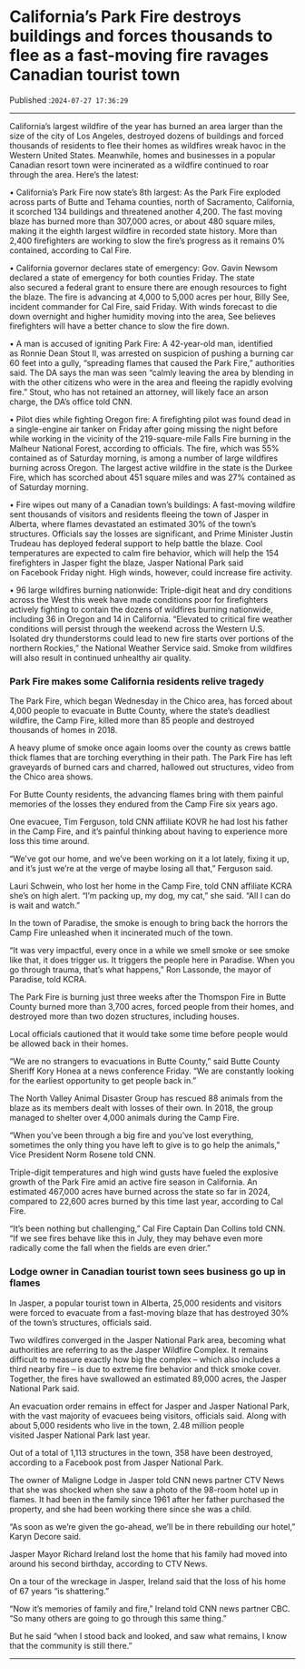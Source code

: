 # California’s Park Fire destroys buildings and forces thousands to flee as a fast-moving fire ravages Canadian tourist town

Published :`2024-07-27 17:36:29`

---

California’s largest wildfire of the year has burned an area larger than the size of the city of Los Angeles, destroyed dozens of buildings and forced thousands of residents to flee their homes as wildfires wreak havoc in the Western United States. Meanwhile, homes and businesses in a popular Canadian resort town were incinerated as a wildfire continued to roar through the area. Here’s the latest:

• California’s Park Fire now state’s 8th largest: As the Park Fire exploded across parts of Butte and Tehama counties, north of Sacramento, California, it scorched 134 buildings and threatened another 4,200. The fast moving blaze has burned more than 307,000 acres, or about 480 square miles, making it the eighth largest wildfire in recorded state history. More than 2,400 firefighters are working to slow the fire’s progress as it remains 0% contained, according to Cal Fire.

• California governor declares state of emergency: Gov. Gavin Newsom declared a state of emergency for both counties Friday. The state also secured a federal grant to ensure there are enough resources to fight the blaze. The fire is advancing at 4,000 to 5,000 acres per hour, Billy See, incident commander for Cal Fire, said Friday. With winds forecast to die down overnight and higher humidity moving into the area, See believes firefighters will have a better chance to slow the fire down.

• A man is accused of igniting Park Fire: A 42-year-old man, identified as Ronnie Dean Stout II, was arrested on suspicion of pushing a burning car 60 feet into a gully, “spreading flames that caused the Park Fire,” authorities said. The DA says the man was seen “calmly leaving the area by blending in with the other citizens who were in the area and fleeing the rapidly evolving fire.” Stout, who has not retained an attorney, will likely face an arson charge, the DA’s office told CNN.

• Pilot dies while fighting Oregon fire: A firefighting pilot was found dead in a single-engine air tanker on Friday after going missing the night before while working in the vicinity of the 219-square-mile Falls Fire burning in the Malheur National Forest, according to officials. The fire, which was 55% contained as of Saturday morning, is among a number of large wildfires burning across Oregon. The largest active wildfire in the state is the Durkee Fire, which has scorched about 451 square miles and was 27% contained as of Saturday morning.

• Fire wipes out many of a Canadian town’s buildings: A fast-moving wildfire sent thousands of visitors and residents fleeing the town of Jasper in Alberta, where flames devastated an estimated 30% of the town’s structures. Officials say the losses are significant, and Prime Minister Justin Trudeau has deployed federal support to help battle the blaze. Cool temperatures are expected to calm fire behavior, which will help the 154 firefighters in Jasper fight the blaze, Jasper National Park said on Facebook Friday night. High winds, however, could increase fire activity.

• 96 large wildfires burning nationwide: Triple-digit heat and dry conditions across the West this week have made conditions poor for firefighters actively fighting to contain the dozens of wildfires burning nationwide, including 36 in Oregon and 14 in California. “Elevated to critical fire weather conditions will persist through the weekend across the Western U.S. Isolated dry thunderstorms could lead to new fire starts over portions of the northern Rockies,” the National Weather Service said. Smoke from wildfires will also result in continued unhealthy air quality.

### Park Fire makes some California residents relive tragedy

The Park Fire, which began Wednesday in the Chico area, has forced about 4,000 people to evacuate in Butte County, where the state’s deadliest wildfire, the Camp Fire, killed more than 85 people and destroyed thousands of homes in 2018.

A heavy plume of smoke once again looms over the county as crews battle thick flames that are torching everything in their path. The Park Fire has left graveyards of burned cars and charred, hallowed out structures, video from the Chico area shows.

For Butte County residents, the advancing flames bring with them painful memories of the losses they endured from the Camp Fire six years ago.

One evacuee, Tim Ferguson, told CNN affiliate KOVR he had lost his father in the Camp Fire, and it’s painful thinking about having to experience more loss this time around.

“We’ve got our home, and we’ve been working on it a lot lately, fixing it up, and it’s just we’re at the verge of maybe losing all that,” Ferguson said.

Lauri Schwein, who lost her home in the Camp Fire, told CNN affiliate KCRA she’s on high alert. “I’m packing up, my dog, my cat,” she said. “All I can do is wait and watch.”

In the town of Paradise, the smoke is enough to bring back the horrors the Camp Fire unleashed when it incinerated much of the town.

“It was very impactful, every once in a while we smell smoke or see smoke like that, it does trigger us. It triggers the people here in Paradise. When you go through trauma, that’s what happens,” Ron Lassonde, the mayor of Paradise, told KCRA.

The Park Fire is burning just three weeks after the Thomspon Fire in Butte County burned more than 3,700 acres, forced people from their homes, and destroyed more than two dozen structures, including houses.

Local officials cautioned that it would take some time before people would be allowed back in their homes.

“We are no strangers to evacuations in Butte County,” said Butte County Sheriff Kory Honea at a news conference Friday. “We are constantly looking for the earliest opportunity to get people back in.”

The North Valley Animal Disaster Group has rescued 88 animals from the blaze as its members dealt with losses of their own. In 2018, the group managed to shelter over 4,000 animals during the Camp Fire.

“When you’ve been through a big fire and you’ve lost everything, sometimes the only thing you have left to give is to go help the animals,” Vice President Norm Rosene told CNN.

Triple-digit temperatures and high wind gusts have fueled the explosive growth of the Park Fire amid an active fire season in California. An estimated 467,000 acres have burned across the state so far in 2024, compared to 22,600 acres burned by this time last year, according to Cal Fire.

“It’s been nothing but challenging,” Cal Fire Captain Dan Collins told CNN. “If we see fires behave like this in July, they may behave even more radically come the fall when the fields are even drier.”

### Lodge owner in Canadian tourist town sees business go up in flames

In Jasper, a popular tourist town in Alberta, 25,000 residents and visitors were forced to evacuate from a fast-moving blaze that has destroyed 30% of the town’s structures, officials said.

Two wildfires converged in the Jasper National Park area, becoming what authorities are referring to as the Jasper Wildfire Complex. It remains difficult to measure exactly how big the complex – which also includes a third nearby fire – is due to extreme fire behavior and thick smoke cover. Together, the fires have swallowed an estimated 89,000 acres, the Jasper National Park said.

An evacuation order remains in effect for Jasper and Jasper National Park, with the vast majority of evacuees being visitors, officials said. Along with about 5,000 residents who live in the town, 2.48 million people visited Jasper National Park last year.

Out of a total of 1,113 structures in the town, 358 have been destroyed, according to a Facebook post from Jasper National Park.

The owner of Maligne Lodge in Jasper told CNN news partner CTV News that she was shocked when she saw a photo of the 98-room hotel up in flames. It had been in the family since 1961 after her father purchased the property, and she had been working there since she was a child.

“As soon as we’re given the go-ahead, we’ll be in there rebuilding our hotel,” Karyn Decore said.

Jasper Mayor Richard Ireland lost the home that his family had moved into around his second birthday, according to CTV News.

On a tour of the wreckage in Jasper, Ireland said that the loss of his home of 67 years “is shattering.”

“Now it’s memories of family and fire,” Ireland told CNN news partner CBC. “So many others are going to go through this same thing.”

But he said “when I stood back and looked, and saw what remains, I know that the community is still there.”

---

